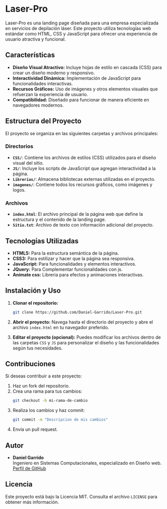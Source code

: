# Laser-Pro

Laser-Pro es una landing page diseñada para una empresa especializada en servicios de depilación láser. Este proyecto utiliza tecnologías web estándar como HTML, CSS y JavaScript para ofrecer una experiencia de usuario atractiva y funcional.

## Características

- **Diseño Visual Atractivo:** Incluye hojas de estilo en cascada (CSS) para crear un diseño moderno y responsivo.
- **Interactividad Dinámica:** Implementación de JavaScript para funcionalidades interactivas.
- **Recursos Gráficos:** Uso de imágenes y otros elementos visuales que refuerzan la experiencia de usuario.
- **Compatibilidad:** Diseñado para funcionar de manera eficiente en navegadores modernos.

## Estructura del Proyecto

El proyecto se organiza en las siguientes carpetas y archivos principales:

### Directorios

- **`CSS/`**: Contiene los archivos de estilos (CSS) utilizados para el diseño visual del sitio.
- **`JS/`**: Incluye los scripts de JavaScript que agregan interactividad a la página.
- **`Librerias/`**: Almacena bibliotecas externas utilizadas en el proyecto.
- **`imagenes/`**: Contiene todos los recursos gráficos, como imágenes y logos.

### Archivos

- **`index.html`**: El archivo principal de la página web que define la estructura y el contenido de la landing page.
- **`Sitio.txt`**: Archivo de texto con información adicional del proyecto.

## Tecnologías Utilizadas

- **HTML5:** Para la estructura semántica de la página.
- **CSS3:** Para estilizar y hacer que la página sea responsiva.
- **JavaScript:** Para funcionalidades y elementos interactivos.
- **JQuery:** Para Complementar funcionalidades con js.
- **Animate css:** Libreria para efectos y animaciones interactivas.

## Instalación y Uso

1. **Clonar el repositorio:**
   ```bash
   git clone https://github.com/Daniel-Garrido/Laser-Pro.git
   ```

2. **Abrir el proyecto:**
   Navega hasta el directorio del proyecto y abre el archivo `index.html` en tu navegador preferido.

3. **Editar el proyecto (opcional):**
   Puedes modificar los archivos dentro de las carpetas `CSS` y `JS` para personalizar el diseño y las funcionalidades según tus necesidades.

## Contribuciones

Si deseas contribuir a este proyecto:

1. Haz un fork del repositorio.
2. Crea una rama para tus cambios:
   ```bash
   git checkout -b mi-rama-de-cambio
   ```
3. Realiza los cambios y haz commit:
   ```bash
   git commit -m "Descripcion de mis cambios"
   ```
4. Envía un pull request.

## Autor

- **Daniel Garrido**  
  Ingeniero en Sistemas Computacionales, especializado en Diseño web.  
  [Perfil de GitHub](https://github.com/Daniel-Garrido)

## Licencia

Este proyecto está bajo la Licencia MIT. Consulta el archivo `LICENSE` para obtener más información.

